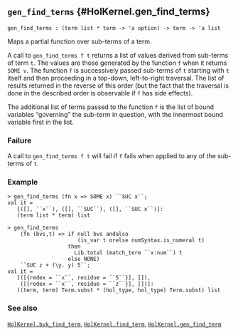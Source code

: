 ## `gen_find_terms` {#HolKernel.gen_find_terms}


```
gen_find_terms : (term list * term -> 'a option) -> term -> 'a list
```



Maps a partial function over sub-terms of a term.


A call to `gen_find_terms f t` returns a list of values derived from
sub-terms of term `t`. The values are those generated by the function
`f` when it returns `SOME v`. The function `f` is successively passed
sub-terms of `t` starting with `t` itself and then proceeding in a
top-down, left-to-right traversal. The list of results returned in the
reverse of this order (but the fact that the traversal is done in the
described order is observable if `f` has side effects).

The additional list of terms passed to the function `f` is the list of bound variables “governing” the sub-term in question, with the innermost bound variable first in the list.

### Failure

A call to `gen_find_terms f t` will fail if `f` fails when applied to any of the sub-terms of `t`.

### Example

    
    > gen_find_terms (fn x => SOME x) ``SUC x``;
    val it =
       [([], ``x``), ([], ``SUC``), ([], ``SUC x``)]:
       (term list * term) list
    
    > gen_find_terms
        (fn (bvs,t) => if null bvs andalso
                          (is_var t orelse numSyntax.is_numeral t)
                       then
                         Lib.total (match_term ``x:num``) t
                       else NONE)
        ``SUC z + (\y. y) 5``;
    val it =
       [([{redex = ``x``, residue = ``5``}], []),
        ([{redex = ``x``, residue = ``z``}], [])]:
       ((term, term) Term.subst * (hol_type, hol_type) Term.subst) list
    

### See also

[`HolKernel.bvk_find_term`](#HolKernel.bvk_find_term), [`HolKernel.find_term`](#HolKernel.find_term), [`HolKernel.gen_find_term`](#HolKernel.gen_find_term)

